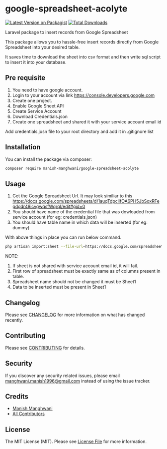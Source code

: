 # google-spreadsheet-acolyte
[![Latest Version on Packagist](https://img.shields.io/packagist/v/manish-manghwani/google-spreadsheet-acolyte.svg?style=flat-square)](https://packagist.org/packages/manish-manghwani/google-spreadsheet-acolyte)
[![Total Downloads](https://img.shields.io/packagist/dt/manish-manghwani/google-spreadsheet-acolyte.svg?style=flat-square)](https://packagist.org/packages/amitavroy/laravel-sort-and-filter)

Laravel package to insert records from Google Spreadsheet

This package allows you to hassle-free insert records directly from Google Spreadsheet into your desired table.

It saves time to download the sheet into csv format and then write sql script to insert it into your database. 

## Pre requisite

1. You need to have google account.
2. Login to your account via link https://console.developers.google.com
3. Create one project.
4. Enable Google Sheet API
5. Create Service Account
6. Download Credentials.json
7. Create one spreadsheet and shared it with your service account email id

Add credentials.josn file to your root directory and add it in .gitignore list

## Installation

You can install the package via composer:

```bash
composer require manish-manghwani/google-spreadsheet-acolyte
```

## Usage

1. Get the Google Spreadsheet Url. It may look similiar to this https://docs.google.com/spreadsheets/d/1auqTdpciifOA6PH5JbSoxRFegdgdr48icvgwqsfWqrqI/edit#gid=0 
2. You should have name of the credential file that was dowloaded from service account (for eg: credentials.json)
3. You should have table name in which data will be inserted (for eg: dummy)

With above things in place you can run below command.

```bash
php artisan import:sheet --file-url=https://docs.google.com/spreadsheets/d/1auqTdpciifOA6PH5JbSoxRFegdgdr48icvgwqsfWqrqI/edit#gid=0 --table-name=dummy --credentials-file-name=credentials

```
NOTE: 
1. If sheet is not shared with service account email id, it will fail. 
2. First row of spreadsheet must be exactly same as of columns present in table.
3. Spreadsheet name should not be changed it must be Sheet1
4. Data to be inserted must be present in Sheet1

## Changelog

Please see [CHANGELOG](CHANGELOG.md) for more information on what has changed recently.

## Contributing

Please see [CONTRIBUTING](CONTRIBUTING.md) for details.

## Security

If you discover any security related issues, please email manghwani.manish1996@gmail.com instead of using the issue tracker.

## Credits

-   [Manish Manghwani](https://github.com/manish-manghwani)
-   [All Contributors](../../contributors)

## License

The MIT License (MIT). Please see [License File](LICENSE.md) for more information.
